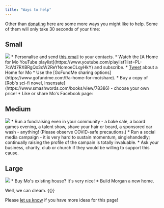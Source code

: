 ```yaml
---
title: "Ways to help"
---
```


<div id="fb-root"></div>
<script async defer crossorigin="anonymous" src="https://connect.facebook.net/en_GB/sdk.js#xfbml=1&version=v10.0" nonce="b1pztNYR"></script>

Other than [donating](https://www.gofundme.com/f/a-home-for-mo) here are some
more ways you might like to help. Some of them will only take 30 seconds of
your time:

<!--
Email subject and body URL encoded by https://www.urlencoder.org/
-->

## Small
<img class="tshirt" src="/images/t-shirt-S-s.png" />
* Personalise and send <a class="button" href="mailto:replace@this.email?subject=A%20Home%20fo%20Mo&body=Hi%2C%0D%0A%0D%0AJust%20wondering%20if%20you%20might%20be%20able%20to%20help%20at%20all%3F%20My%20friends%20the%20Pomeroys%20are%20on%20a%20mission%20to%20provide%20a%20suitable%20home%20for%20their%20profoundly%20disabled%20son%20Morgan%20who%20is%2016.%20They%27ve%20set%20up%20a%20GoFundMe%20campaign%20to%20raise%20funds%20and%20awareness.%0D%0A%0D%0AThere%20is%20more%20information%20here%3A%20https%3A%2F%2Fahomeformo.com%20%0D%0A%0D%0AIf%20you%E2%80%99re%20able%20to%20contribute%20to%20their%20GoFundMe%20campaign%20I%E2%80%99d%20really%20appreciate%20it%20and%20I%20know%20they%20will%20too.%20%0D%0A%0D%0ABest%20wishes.">this&nbsp;email</a> to your contacts.
* Watch the
  [A Home for Mo YouTube playlist](https://www.youtube.com/playlist?list=PL-7cWd7RXBRgQx3oW2ReYNomoeCLqyHkY)
  and subscribe.
* <a href="https://twitter.com/share?ref_src=twsrc%5Etfw" class="twitter-share-button" data-size="large" data-text="Please consider supporting this amazing cause to find a home for Mo, a profoundly disabled boy. Thank you! #ahfm #aHomeForMo" data-url="https://ahomeformo.pomeroy.me" data-via="robpomeroy" data-hashtags="ahomeformo" data-show-count="false">Tweet</a><script async src="https://platform.twitter.com/widgets.js" charset="utf-8"></script> about a Home for Mo
* Use the [GoFundMe sharing options](https://www.gofundme.com/f/a-home-for-mo/share).
* Buy a copy of
  [Rob's sci-fi novel, Insensate](https://www.smashwords.com/books/view/78386) -
  choose your own price!
* Like or share Mo's Facebook page:
<div style="padding-left: 70px; margin-bottom: 20px; width: 100%;" class="fb-like" data-href="https://www.facebook.com/aHomeForMo" data-width="" data-layout="standard" data-action="like" data-size="large" data-share="true"></div>

<div style=" clear: both; width: 100%;"></div>

## Medium
<img class="tshirt" src="/images/t-shirt-M-s.png" />
* Run a fundraising even in your community - a bake sale, a board games evening,
  a talent show, shave your hair or beard, a sponsored car wash - anything!
  (Please observe COVID-safe precautions.)
* Run a social media campaign - it is very hard to sustain momentum,
  singlehandedly; continually raising the profile of the campain is totally
  invaluable.
* Ask your business, charity, club or church if they would be willing to
  support this cause.

<div style=" clear: both; width: 100%;"></div>

## Large

<img class="tshirt" src="/images/t-shirt-L-s.png" />
* Buy Mo's existing house? It's very nice!
* Build Morgan a new home.

Well, we can dream. {{<icon class="fa fa-smile-o">}}

<div style=" clear: both; width: 100%;"></div>

Please [let us know](/#contact) if you have more ideas for this page!